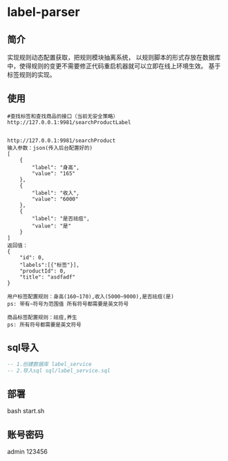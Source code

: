 # label-parser

## 简介

实现规则动态配置获取，把规则模块抽离系统， 以规则脚本的形式存放在数据库中，使得规则的变更不需要修正代码重启机器就可以立即在线上环境生效。 基于标签规则的实现。


## 使用

```
#查找标签和查找商品的接口（当前无安全策略）
http://127.0.0.1:9981/searchProductLabel


http://127.0.0.1:9981/searchProduct 
输入参数：json(传入后台配置好的)
[
    {
        "label": "身高",
        "value": "165"
    },
    {
        "label": "收入",
        "value": "6000"
    },
    {
        "label": "是否祛痘",
        "value": "是"
    }
]
返回值：
{
    "id": 0,
    "labels":[{"标签"}],
    "productId": 0,
    "title": "asdfadf"
}
```
```text
用户标签配置规则：身高(160~170),收入(5000~9000),是否祛痘(是) 
ps: 带有~符号为范围值 所有符号都需要是英文符号
```
```text
商品标签配置规则：祛痘,养生
ps: 所有符号都需要是英文符号
```

## sql导入
```sql
-- 1.创建数据库 label_service
-- 2.导入sql sql/label_service.sql
```

## 部署
bash start.sh

## 账号密码
admin
123456